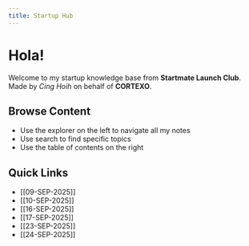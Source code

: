 ```yaml
---
title: Startup Hub
---
```


# Hola!

Welcome to my startup knowledge base from **Startmate Launch Club**.
Made by *Cing Hoih* on behalf of **CORTEXO**.

## Browse Content
- Use the explorer on the left to navigate all my notes
- Use search to find specific topics
- Use the table of contents on the right

## Quick Links
- [[09-SEP-2025]]
- [[10-SEP-2025]]
- [[16-SEP-2025]]
- [[17-SEP-2025]]
- [[23-SEP-2025]]
- [[24-SEP-2025]]
